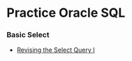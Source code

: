 # Practice Oracle SQL

### Basic Select
- [Revising the Select Query I](https://www.hackerrank.com/challenges/revising-the-select-query/problem)